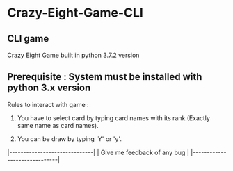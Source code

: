 # Crazy-Eight-Game-CLI
CLI game
------------------------------------------------------------------------------------------

Crazy Eight Game built in python 3.7.2 version

Prerequisite : System must be installed with python 3.x version
---------------------------------------------------------------

Rules to interact with game :
1.	You have to select card by typing card names with its rank (Exactly same name as card names).

2.	You can be draw by typing 'Y' or 'y'.

|------------------------------|
|  Give me feedback of any bug |
|------------------------------|
